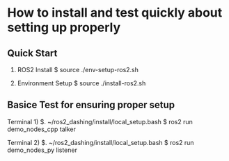 # How to install and test quickly about setting up properly

## Quick Start

1) ROS2 Install 
$ source ./env-setup-ros2.sh

2) Environment Setup 
$ source ./install-ros2.sh


## Basice Test for ensuring proper setup

Terminal 1)
$. ~/ros2_dashing/install/local_setup.bash
$ ros2 run demo_nodes_cpp talker

Terminal 2)
$. ~/ros2_dashing/install/local_setup.bash
$ ros2 run demo_nodes_py listener
